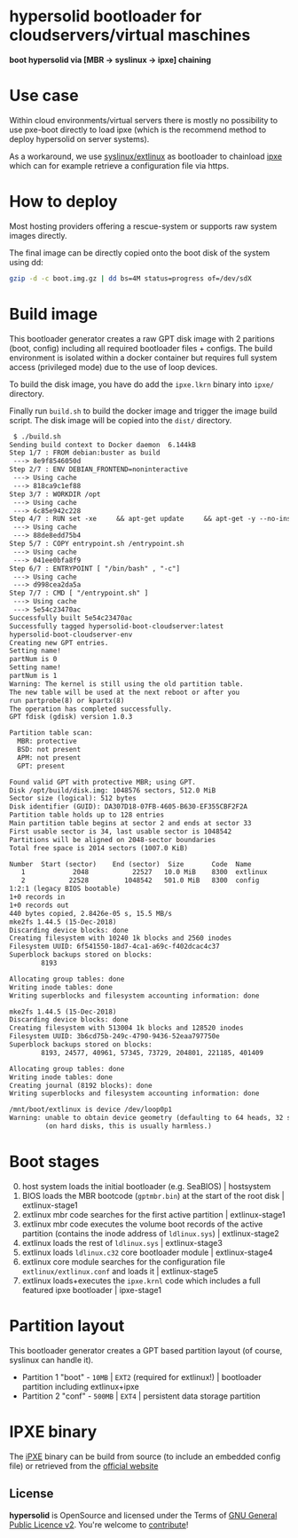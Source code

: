 hypersolid bootloader for cloudservers/virtual maschines
=========================================================

**boot hypersolid via [MBR -> syslinux -> ipxe] chaining**

Use case
=============

Within cloud environments/virtual servers there is mostly no possibility to use pxe-boot directly to load ipxe (which is the recommend method to deploy hypersolid on server systems).

As a workaround, we use [syslinux/extlinux](https://wiki.syslinux.org/wiki/index.php?title=EXTLINUX) as bootloader to chainload [ipxe](http://http://ipxe.org/) which can for example retrieve a configuration file via https.

How to deploy
===================

Most hosting providers offering a rescue-system or supports raw system images directly.

The final image can be directly copied onto the boot disk of the system using dd:

```bash
gzip -d -c boot.img.gz | dd bs=4M status=progress of=/dev/sdX
```

Build image
===================

This bootloader generator creates a raw GPT disk image with 2 paritions (boot, config) including all required bootloader files + configs. The build environment is isolated within a docker container but requires full system access (privileged mode) due to the use of loop devices.

To build the disk image, you have do add the `ipxe.lkrn` binary into `ipxe/` directory. 

Finally run `build.sh` to build the docker image and trigger the image build script. The disk image will be copied into the `dist/` directory.

```txt
 $ ./build.sh 
Sending build context to Docker daemon  6.144kB
Step 1/7 : FROM debian:buster as build
 ---> 8e9f8546050d
Step 2/7 : ENV DEBIAN_FRONTEND=noninteractive
 ---> Using cache
 ---> 818ca9c1ef88
Step 3/7 : WORKDIR /opt
 ---> Using cache
 ---> 6c85e942c228
Step 4/7 : RUN set -xe     && apt-get update     && apt-get -y --no-install-recommends         install extlinux gdisk
 ---> Using cache
 ---> 88de8edd75b4
Step 5/7 : COPY entrypoint.sh /entrypoint.sh
 ---> Using cache
 ---> 041ee0bfa8f9
Step 6/7 : ENTRYPOINT [ "/bin/bash" , "-c"]
 ---> Using cache
 ---> d998cea2da5a
Step 7/7 : CMD [ "/entrypoint.sh" ]
 ---> Using cache
 ---> 5e54c23470ac
Successfully built 5e54c23470ac
Successfully tagged hypersolid-boot-cloudserver:latest
hypersolid-boot-cloudserver-env
Creating new GPT entries.
Setting name!
partNum is 0
Setting name!
partNum is 1
Warning: The kernel is still using the old partition table.
The new table will be used at the next reboot or after you
run partprobe(8) or kpartx(8)
The operation has completed successfully.
GPT fdisk (gdisk) version 1.0.3

Partition table scan:
  MBR: protective
  BSD: not present
  APM: not present
  GPT: present

Found valid GPT with protective MBR; using GPT.
Disk /opt/build/disk.img: 1048576 sectors, 512.0 MiB
Sector size (logical): 512 bytes
Disk identifier (GUID): DA307D18-07FB-4605-B630-EF355CBF2F2A
Partition table holds up to 128 entries
Main partition table begins at sector 2 and ends at sector 33
First usable sector is 34, last usable sector is 1048542
Partitions will be aligned on 2048-sector boundaries
Total free space is 2014 sectors (1007.0 KiB)

Number  Start (sector)    End (sector)  Size       Code  Name
   1            2048           22527   10.0 MiB    8300  extlinux
   2           22528         1048542   501.0 MiB   8300  config
1:2:1 (legacy BIOS bootable)
1+0 records in
1+0 records out
440 bytes copied, 2.8426e-05 s, 15.5 MB/s
mke2fs 1.44.5 (15-Dec-2018)
Discarding device blocks: done                            
Creating filesystem with 10240 1k blocks and 2560 inodes
Filesystem UUID: 6f541550-18d7-4ca1-a69c-f402dcac4c37
Superblock backups stored on blocks: 
        8193

Allocating group tables: done                            
Writing inode tables: done                            
Writing superblocks and filesystem accounting information: done

mke2fs 1.44.5 (15-Dec-2018)
Discarding device blocks: done                            
Creating filesystem with 513004 1k blocks and 128520 inodes
Filesystem UUID: 3b6cd75b-249c-4790-9436-52eaa797750e
Superblock backups stored on blocks: 
        8193, 24577, 40961, 57345, 73729, 204801, 221185, 401409

Allocating group tables: done                            
Writing inode tables: done                            
Creating journal (8192 blocks): done
Writing superblocks and filesystem accounting information: done 

/mnt/boot/extlinux is device /dev/loop0p1
Warning: unable to obtain device geometry (defaulting to 64 heads, 32 sectors)
         (on hard disks, this is usually harmless.)
```

Boot stages
===================

0. host system loads the initial bootloader (e.g. SeaBIOS) | hostsystem
1. BIOS loads the MBR bootcode (`gptmbr.bin`) at the start of the root disk | extlinux-stage1
2. extlinux mbr code searches for the first active partition | extlinux-stage1
3. extlinux mbr code executes the volume boot records of the active partition (contains the inode address of `ldlinux.sys`) | extlinux-stage2
4. extlinux loads the rest of `ldlinux.sys` | extlinux-stage3
5. extlinux loads `ldlinux.c32` core bootloader module | extlinux-stage4
6. extlinux core module searches for the configuration file `extlinux/extlinux.conf` and loads it | extlinux-stage5
7. extlinux loads+executes the `ipxe.krnl` code which includes a full featured ipxe bootloader | ipxe-stage1

Partition layout
===================

This bootloader generator creates a GPT based partition layout (of course, syslinux can handle it).

* Partition 1 "boot" - `10MB` | `EXT2` (required for extlinux!) | bootloader partition including extlinux+ipxe
* Partition 2 "conf" - `500MB` | `EXT4` | persistent data storage partition

IPXE binary
===================

The [iPXE](http://ipxe.org) binary can be build from source (to include an embedded config file) or retrieved from the [official website](http://ipxe.org)


License
----------------------------

**hypersolid** is OpenSource and licensed under the Terms of [GNU General Public Licence v2](LICENSE.txt). You're welcome to [contribute](CONTRIBUTE.md)!